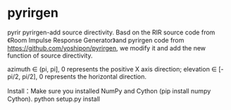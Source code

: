 # pyrirgen
pyrir pyrirgen-add source directivity. Basd on the RIR source code from《Room Impulse Response Generator》and pyrirgen code from https://github.com/yoshipon/pyrirgen, we modify it and add the new function of source directivity. 

azimuth ∈ (pi, pi], 0 represents the positive X axis direction; elevation ∈ [-pi/2, pi/2], 0 represents the horizontal direction.  

Install：Make sure you installed NumPy and Cython (pip install numpy Cython). python setup.py install
